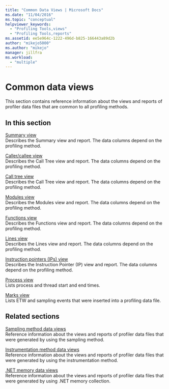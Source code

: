 ```yaml
---
title: "Common Data Views | Microsoft Docs"
ms.date: "11/04/2016"
ms.topic: "conceptual"
helpviewer_keywords: 
  - "Profiling Tools,views"
  - "Profiling Tools,reports"
ms.assetid: ee5e964c-1222-496d-b825-166443a89d2b
author: "mikejo5000"
ms.author: "mikejo"
manager: jillfra
ms.workload: 
  - "multiple"
---
```

# Common data views
This section contains reference information about the views and reports of profiler data files that are common to all profiling methods.  
  
## In this section  
 [Summary view](../profiling/summary-view.md)  
 Describes the Summary view and report. The data columns depend on the profiling method.  
  
 [Caller/callee view](../profiling/caller-callee-view.md)  
 Describes the Call Tree view and report. The data columns depend on the profiling method.  
  
 [Call tree view](../profiling/call-tree-view.md)  
 Describes the Call Tree view and report. The data columns depend on the profiling method.  
  
 [Modules view](../profiling/modules-view.md)  
 Describes the Modules view and report. The data columns depend on the profiling method.  
  
 [Functions view](../profiling/functions-view.md)  
 Describes the Functions view and report. The data columns depend on the profiling method.  
  
 [Lines view](../profiling/lines-view.md)  
 Describes the Lines view and report. The data columns depend on the profiling method.  
  
 [Instruction pointers (IPs) view](../profiling/instruction-pointers-ips-view.md)  
 Describes the Instruction Pointer (IP) view and report. The data columns depend on the profiling method.  
  
 [Process view](../profiling/process-view.md)  
 Lists process and thread start and end times.  
  
 [Marks view](../profiling/marks-view.md)  
 Lists ETW and sampling events that were inserted into a profiling data file.  
  
## Related sections  
 [Sampling method data views](../profiling/profiler-sampling-method-data-views.md)  
 Reference information about the views and reports of profiler data files that were generated by using the sampling method.  
  
 [Instrumentation method data views](../profiling/instrumentation-method-data-views.md)  
 Reference information about the views and reports of profiler data files that were generated by using the instrumentation method.  
  
 [.NET memory data views](../profiling/dotnet-memory-data-views.md)  
 Reference information about the views and reports of profiler data files that were generated by using .NET memory collection.